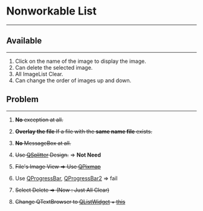 # Nonworkable List
---
## Available
---
1. Click on the name of the image to display the image.
2. Can delete the selected image.
2. All ImageList Clear.
2. Can change the order of images up and down. 

## Problem
---
1. ~~__No__ exception at all.~~

2. ~~__Overlay the file__ If a file with the __same name file__ exists.~~

3. ~~__No__ MessageBox at all.~~

4. ~~Use [QSplitter](https://wikidocs.net/32154) Design.~~ => __Not Need__

5. ~~File's Image View => Use [QPixmap](https://wikidocs.net/33768)~~

6. Use [QProgressBar](https://wikidocs.net/21941), [QProgressBar2](https://tjjourney7.tistory.com/14) => fail

7. ~~Select Delete => (Now : Just All Clear)~~

8. ~~Change QTextBrowser to [QListWidget](https://pythonbasics.org/pyqt-list-box/) + [this](https://wikidocs.net/35496)~~
